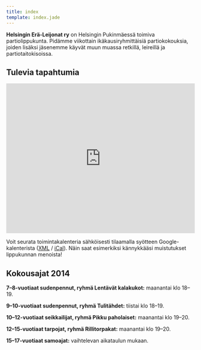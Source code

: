 ```yaml
---
title: index
template: index.jade
---
```


**Helsingin Erä-Leijonat ry** on Helsingin Pukinmäessä toimiva partiolippukunta. Pidämme viikottain ikäkausiryhmittäisiä partiokokouksia, joiden lisäksi jäsenemme käyvät muun muassa retkillä, leireillä ja partiotaitokisoissa.

## Tulevia tapahtumia

<iframe src="https://www.google.com/calendar/embed?title=%20&amp;height=400&amp;wkst=2&amp;bgcolor=%23eee&amp;src=uf6h5fqnsaf2fnrs6trs4906rk%40group.calendar.google.com&amp;color=%23B1440E&amp;ctz=Europe%2FHelsinki" width="100%" height="400" frameborder="0" scrolling="no"></iframe>

Voit seurata toimintakalenteria sähköisesti tilaamalla syötteen Google-kalenterista ([XML](https://www.google.com/calendar/feeds/uf6h5fqnsaf2fnrs6trs4906rk%40group.calendar.google.com/public/basic) / [iCal](https://www.google.com/calendar/ical/uf6h5fqnsaf2fnrs6trs4906rk%40group.calendar.google.com/public/basic.ics)). Näin saat esimerkiksi kännykkääsi muistutukset lippukunnan menoista!

## Kokousajat 2014

**7–8-vuotiaat sudenpennut, ryhmä Lentävät kalakukot:** maanantai klo 18–19.

**9–10-vuotiaat sudenpennut, ryhmä Tulitähdet:** tiistai klo 18–19.

**10–12-vuotiaat seikkailijat, ryhmä Pikku paholaiset:** maanantai klo 19–20.

**12–15-vuotiaat tarpojat, ryhmä Rillitorpakat:** maanantai klo 19–20.

**15–17-vuotiaat samoajat:** vaihtelevan aikataulun mukaan.
